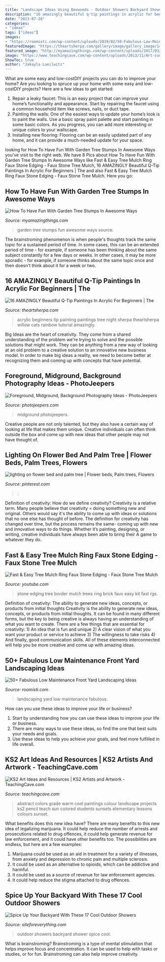 ```yaml
---
title: "Landscape Ideas Using Boxwoods - Outdoor Showers Backyard Shower Spice Cool"
description: "16 amazingly beautiful q-tip paintings in acrylic for beginners"
date: "2023-07-28"
categories:
- "ideas"
tags: ["ideas"]
images:
- "https://roomisti.com/wp-content/uploads/2019/02/50-Fabulous-Low-Maintenance-Front-Yard-Landscaping-Ideas-9.jpg"
featuredImage: "https://theartsherpa.com/gallery/image/gallery_image/14635/800"
featured_image: "http://myamazingthings.com/wp-content/uploads/2017/03/0bd65d7ade9bdbb63b78112421c29b28-683x1024.jpg"
image: "https://www.teachingcave.com/wp-content/uploads/2013/11/Art-sun.jpg"
ShowToc: true
author: "Jakayla Lueilwitz"
---
```



What are some easy and low-costDIY projects you can do to improve your home?
Are you looking to spruce up your home with some easy and low-costDIY projects? Here are a few ideas to get started: 
1. Repair a leaky faucet: This is an easy project that can improve your home’s functionality and appearance. Start by repairing the faucet using a common household item like screws, nails, or duct tape. 
2. Painting the walls: One of the easiest ways to update your home’s look is to paint the walls. Use a basic spray paint palette and start painting in some basic colors. As you progress, you can add more interesting or unique colors to your wallscape. 
3. Installing new flooring: Flooring can be an easily updated part of any home, and it can provide a much-needed update for your space.

	

		
looking for How To Have Fun With Garden Tree Stumps In Awesome Ways you've visit to the right web. We have 8 Pics about How To Have Fun With Garden Tree Stumps In Awesome Ways like Fast &amp; Easy Tree Mulch Ring Faux Stone Edging - Faux Stone Tree Mulch, 16 AMAZINGLY Beautiful Q-Tip Paintings In Acrylic For Beginners | The and also Fast &amp; Easy Tree Mulch Ring Faux Stone Edging - Faux Stone Tree Mulch. Here you go:
		
    
## How To Have Fun With Garden Tree Stumps In Awesome Ways

<img loading=lazy src="http://myamazingthings.com/wp-content/uploads/2017/03/0bd65d7ade9bdbb63b78112421c29b28-683x1024.jpg" onerror="this.onerror=null;this.src='https://tse2.mm.bing.net/th?id=OIP.LtjjZwDwJ2mOy0GumqvumAHaLG&amp;pid=15.1';" alt="How To Have Fun With Garden Tree Stumps In Awesome Ways">

_Source: myamazingthings.com_

>garden tree stumps fun awesome ways source. 

	

The brainstroming phenomenon is when people's thoughts track the same topic for a sustained period of time. In some cases, this can be an extended period of time - for example, if someone has been thinking about the same subject constantly for a few days or weeks. In other cases, it may be more sporadic - for example, if someone thinks about the same topic once and then doesn't think about it for a week or two.

    
## 16 AMAZINGLY Beautiful Q-Tip Paintings In Acrylic For Beginners | The

<img loading=lazy src="https://theartsherpa.com/gallery/image/gallery_image/14635/800" onerror="this.onerror=null;this.src='https://tse1.mm.bing.net/th?id=OIP.ee0n_3nflCNHxHsnx83GdQHaJ3&amp;pid=15.1';" alt="16 AMAZINGLY Beautiful Q-Tip Paintings In Acrylic For Beginners | The">

_Source: theartsherpa.com_

>acrylic beginners tip painting paintings tree night sherpa theartsherpa willow cats rainbow tutorial amazingly. 

	

Big Ideas are the heart of creativity. They come from a shared understanding of the problem we're trying to solve and the possible solutions that might work. They can be anything from a new way of looking at an old problem to a creative solution to an innovative new business model. In order to make big ideas a reality, we need to become better at recognizing them and coming up with concepts that have potential.

    
## Foreground, Midground, Background Photography Ideas - PhotoJeepers

<img loading=lazy src="https://photojeepers.com/wp-content/uploads/2020/12/8-James-Carro-Snr-foreground-midground-background-960x640.jpg" onerror="this.onerror=null;this.src='https://tse2.mm.bing.net/th?id=OIP.Ef9PasSDY86vqP9803i3mAHaE8&amp;pid=15.1';" alt="Foreground, Midground, Background Photography Ideas - PhotoJeepers">

_Source: photojeepers.com_

>midground photojeepers. 

	

Creative people are not only talented, but they also have a certain way of looking at life that makes them unique. Creative individuals can often think outside the box and come up with new ideas that other people may not have thought of.

    
## Lighting On Flower Bed And Palm Tree | Flower Beds, Palm Trees, Flowers

<img loading=lazy src="https://i.pinimg.com/736x/a2/12/c6/a212c66c71f191b6273e859f844604e9.jpg" onerror="this.onerror=null;this.src='https://tse1.mm.bing.net/th?id=OIP.Oyncjzruc7MlR4VzKfkGiQHaJ3&amp;pid=15.1';" alt="lighting on flower bed and palm tree | Flower beds, Palm trees, Flowers">

_Source: pinterest.com_

>. 

	

Definition of creativity: How do we define creativity?
Creativity is a relative term. Many people believe that creativity = doing something new and original. Others would say it's the ability to come up with ideas or solutions that no one else has thought of before. The definition for creativity has changed over time, but the process remains the same- coming up with new and innovative ways to do things. Whether it’s painting, designing, or writing, creative individuals have always been able to bring their A game to whatever they do.

    
## Fast &amp; Easy Tree Mulch Ring Faux Stone Edging - Faux Stone Tree Mulch

<img loading=lazy src="http://i.ytimg.com/vi/rGS_f_9Hz7c/maxresdefault.jpg" onerror="this.onerror=null;this.src='https://tse4.mm.bing.net/th?id=OIP.XPMC88sa5Sao8vh2X4gAAgHaEK&amp;pid=15.1';" alt="Fast &amp; Easy Tree Mulch Ring Faux Stone Edging - Faux Stone Tree Mulch">

_Source: youtube.com_

>stone edging tree border mulch trees ring brick faux easy kit fast rgs. 

	

Definition of creativity: The ability to generate new ideas, concepts, or products from initial thoughts
Creativity is the ability to generate new ideas, concepts, or products from initial thoughts. It can be found in many different forms, but the key to being creative is always having an understanding of what you want to create. There are a few things that are essential for creativity: 1) An idea that is fun and unique 2) A clear vision of what you want your product or service to achieve 3) The willingness to take risks 4) And finally, good communication skills. All of these elements interconnected will help you be more creative and come up with amazing ideas.

    
## 50+ Fabulous Low Maintenance Front Yard Landscaping Ideas

<img loading=lazy src="https://roomisti.com/wp-content/uploads/2019/02/50-Fabulous-Low-Maintenance-Front-Yard-Landscaping-Ideas-9.jpg" onerror="this.onerror=null;this.src='https://tse4.mm.bing.net/th?id=OIP.rhm4uVssDncixrZsdFaN2AHaLH&amp;pid=15.1';" alt="50+ Fabulous Low Maintenance Front Yard Landscaping Ideas">

_Source: roomisti.com_

>landscaping yard low maintenance fabulous. 

	

How can you use these ideas to improve your life or business?
1. Start by understanding how you can use these ideas to improve your life or business.
2. There are many ways to use these ideas, so find the one that best suits your needs and goals.
3. Use these ideas to help you achieve your goals, and feel more fulfilled in life overall.

    
## KS2 Art Ideas And Resources | KS2 Artists And Artwork - TeachingCave.com

<img loading=lazy src="https://www.teachingcave.com/wp-content/uploads/2013/11/Art-sun.jpg" onerror="this.onerror=null;this.src='https://tse4.mm.bing.net/th?id=OIP.8QSmYZaDPzJNB1AXoRz_cAAAAA&amp;pid=15.1';" alt="KS2 Art Ideas and Resources | KS2 Artists and Artwork - TeachingCave.com">

_Source: teachingcave.com_

>abstract colors grade warm cool paintings colour landscape projects ks2 pencil teach sun colored students sunsets elementary lessons colours sunset. 

	

What benefits does this new idea have?
There are many benefits to this new idea of legalizing marijuana. It could help reduce the number of arrests and prosecutions related to drug offences, it could help generate revenue for law enforcement, and it could have other benefits too. The possibilities are endless, but here are a few examples: 
1. Marijuana could be used as an aid in treatment for a variety of illnesses, from anxiety and depression to chronic pain and multiple sclerosis. 
2. It could be used as an alternative to opioids, which can be addictive and harmful. 
3. It could be used as a source of revenue for law enforcement agencies. 
4. It could help reduce the stigma attached to drug offences.

    
## Spice Up Your Backyard With These 17 Cool Outdoor Showers

<img loading=lazy src="http://siteforeverything.com/wp-content/uploads/2016/04/Outdoor-Shower-4.jpg" onerror="this.onerror=null;this.src='https://tse2.mm.bing.net/th?id=OIP.LsUjfe9jNjIW5-Lsl3LplAHaKM&amp;pid=15.1';" alt="Spice Up Your Backyard With These 17 Cool Outdoor Showers">

_Source: siteforeverything.com_

>outdoor showers backyard shower spice cool. 

	

What is brainstroming?
Brainstroming is a type of mental stimulation that helps improve focus and concentration. It can be used to help with tasks or studies, or for fun. Brainstroming can also help improve creativity.

